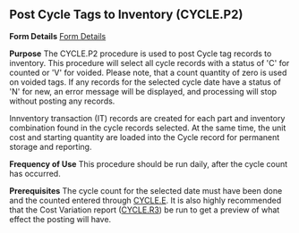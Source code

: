 ## Post Cycle Tags to Inventory (CYCLE.P2)
<PageHeader />

**Form Details**
[Form Details](../CYCLE-P2-1/README.md)

**Purpose**
The CYCLE.P2 procedure is used to post Cycle tag records to inventory. This
procedure will select all cycle records with a status of 'C' for counted or
'V' for voided. Please note, that a count quantity of zero is used on voided
tags. If any records for the selected cycle date have a status of 'N' for new,
an error message will be displayed, and processing will stop without posting
any records.

Innventory transaction (IT) records are created for each part and inventory
combination found in the cycle records selected. At the same time, the unit
cost and starting quantity are loaded into the Cycle record for permanent
storage and reporting.

**Frequency of Use**
This procedure should be run daily, after the cycle count has occurred.

**Prerequisites**
The cycle count for the selected date must have been done and the counted
entered through [CYCLE.E](../CYCLE-E/README.md). It is also highly recommended that the
Cost Variation report ([CYCLE.R3](../CYCLE-R3/README.md)) be run to get a preview of
what effect the posting will have.

<badge text= "Version 8.10.57 " vertical="middle" />

<PageFooter />
